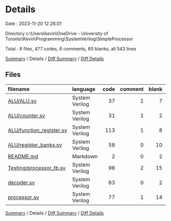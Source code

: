 # Details

Date : 2023-11-20 12:26:01

Directory c:\\Users\\kevin\\OneDrive - University of Toronto\\Kevin\\Programming\\SystemVerilog\\SimpleProcessor

Total : 8 files,  477 codes, 6 comments, 60 blanks, all 543 lines

[Summary](results.md) / Details / [Diff Summary](diff.md) / [Diff Details](diff-details.md)

## Files
| filename | language | code | comment | blank | total |
| :--- | :--- | ---: | ---: | ---: | ---: |
| [ALU/ALU.sv](/ALU/ALU.sv) | System Verilog | 37 | 1 | 7 | 45 |
| [ALU/counter.sv](/ALU/counter.sv) | System Verilog | 31 | 1 | 2 | 34 |
| [ALU/function_register.sv](/ALU/function_register.sv) | System Verilog | 113 | 1 | 8 | 122 |
| [ALU/register_banks.sv](/ALU/register_banks.sv) | System Verilog | 58 | 0 | 10 | 68 |
| [README.md](/README.md) | Markdown | 2 | 0 | 2 | 4 |
| [Testing/processor_tb.sv](/Testing/processor_tb.sv) | System Verilog | 96 | 2 | 15 | 113 |
| [decoder.sv](/decoder.sv) | System Verilog | 63 | 0 | 2 | 65 |
| [processor.sv](/processor.sv) | System Verilog | 77 | 1 | 14 | 92 |

[Summary](results.md) / Details / [Diff Summary](diff.md) / [Diff Details](diff-details.md)
